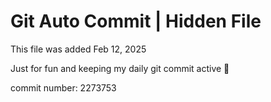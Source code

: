 # Git Auto Commit | Hidden File

This file was added Feb 12, 2025

Just for fun and keeping my daily git commit active 🤪

commit number: 2273753
